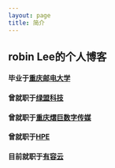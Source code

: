 ```yaml
---
layout: page
title: 简介
---
```


## robin Lee的个人博客
#### 毕业于[重庆邮电大学](http://www.cqupt.edu.cn/cqupt/index.shtml)  
#### 曾就职于[绿盟科技](http://www.nsfocus.com/)  
#### 曾就职于[重庆熠巨数字传媒](http://www.ea-retina.com/)  
#### 曾就职于[HPE](https://www.hpe.com/us/en/home.html)  
#### 目前就职于[有容云](http://www.youruncloud.com/)

